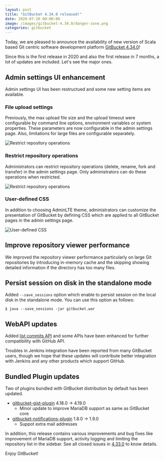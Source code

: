 ```yaml
---
layout: post
title: "GitBucket 4.34.0 released!"
date: 2020-07-26 00:00:00
image: /images/gitbucket-4.34.0/danger-zone.png
categories: gitbucket
---
```


Today, we are pleased to announce the availability of new version of Scala based Git centric software development platform [GitBucket 4.34.0](https://github.com/gitbucket/gitbucket/releases/tag/4.34.0)!

Since this is the first release in 2020 and also the first release in 7 months, a lot of updates are included. Let's see the major ones.

## Admin settings UI enhancement

Admin settings UI has been restructued and some new setting items are available.

### File upload settings

Previously, the max upload file size and the upload timeout were configurable by command line options, environment variables or system properties. These parameters are now configurable in the admin settings page. Also, limitations for large files are configurable separately.

![Restrict repository operations]({{site.baseurl}}/images/gitbucket-4.34.0/file-upload-settings.png)

### Restrict repository operations

Administrators can restrict repository operations (delete, rename, fork and transfer) in the admin settings page. Only administrators can do these operations when restricted.

![Restrict repository operations]({{site.baseurl}}/images/gitbucket-4.34.0/restrict-repository-operations.png)

### User-defined CSS

In addition to choosing AdminLTE theme, administrators can customize the presentation of GitBucket by defining CSS which are applied to all GitBucket pages in the admin settings page.

![User-defined CSS]({{site.baseurl}}/images/gitbucket-4.34.0/user-defined-css.png)

## Improve repository viewer performance

We improved the repository viewer performance particularly on large Git repositories by introducing in-memory cache and the skipping showing detailed information if the directory has too many files.

## Persist session on disk in the standalone mode

Added `--save_sessions` option which enable to persist session on the local disk in the standalone mode. You can use this option as follows:

```
$ java --save_sessions -jar gitbucket.war
```

## WebAPI updates

Added [list commits API](https://developer.github.com/v3/repos/commits/#list-commits) and some APIs have been enhanced for further compatibility with GitHub API.

Troubles in Jenkins integration have been reported from many GitBucket users, though we hope that these updates will contribute better integration with Jenkins and any other products which support GitHub.

## Bundled Plugin updates

Two of plugins bundled with GitBucket distribution by default has been updated.

- [gitbucket-gist-plugin](https://github.com/gitbucket/gitbucket-gist-plugin) 4.18.0 -> 4.19.0
  - Minor update to improve MariaDB support as same as GitBucket core
- [gitbucket-notifications-plugin](https://github.com/gitbucket/gitbucket-notifications-plugin) 1.8.0 -> 1.9.0
  - Suppot extra mail addresses

In addition, this release contains various improvements and bug fixes like improvement of MariaDB support, activity logging and limiting the repository list in the sidebar. See all closed issues in [4.33.0](https://github.com/gitbucket/gitbucket/issues?q=is%3Aclosed+milestone%3A4.34.0) to know details.

Enjoy GitBucket!
